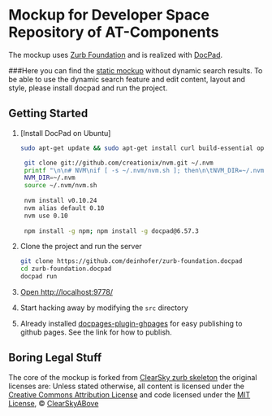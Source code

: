 # Mockup for Developer Space Repository of AT-Components

The mockup uses [Zurb Foundation](http://foundation.zurb.com/) and is realized with [DocPad](https://github.com/bevry/docpad).

###Here you can find the [static mockup](http://deinhofer.github.io/zurb-foundation.docpad/) without dynamic search results.
To be able to use the dynamic search feature and edit content, layout and style, please install docpad and run the project.

## Getting Started

1. [Install DocPad on Ubuntu]
	``` bash
	sudo apt-get update && sudo apt-get install curl build-essential openssl libssl-dev git python
	
	 git clone git://github.com/creationix/nvm.git ~/.nvm
	 printf "\n\n# NVM\nif [ -s ~/.nvm/nvm.sh ]; then\n\tNVM_DIR=~/.nvm\n\tsource ~/.nvm/nvm.sh\nfi" >> ~/.bashrc
	 NVM_DIR=~/.nvm
	 source ~/.nvm/nvm.sh
	 
	 nvm install v0.10.24
 	 nvm alias default 0.10
 	 nvm use 0.10
 	 
 	 npm install -g npm; npm install -g docpad@6.57.3
	```
2. Clone the project and run the server

	``` bash
	git clone https://github.com/deinhofer/zurb-foundation.docpad
	cd zurb-foundation.docpad
	docpad run
	```

3. [Open http://localhost:9778/](http://localhost:9778/)

4. Start hacking away by modifying the `src` directory

5. Already installed [docpages-plugin-ghpages](https://github.com/docpad/docpad-plugin-ghpages) for easy publishing to github pages. See the link for how to publish. 
## Boring Legal Stuff
The core of the mockup is forked from [ClearSky zurb skeleton](https://github.com/Clearskyabove/zurb-foundation.docpad) the original licenses are:
Unless stated otherwise, all content is licensed under the [Creative Commons Attribution License](http://creativecommons.org/licenses/by/3.0/) and code licensed under the [MIT License](http://creativecommons.org/licenses/MIT/), © [ClearSkyABove](http://clearskyabove.com)
